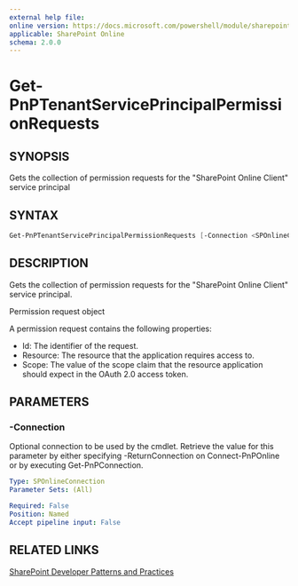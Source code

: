 ```yaml
---
external help file:
online version: https://docs.microsoft.com/powershell/module/sharepoint-pnp/get-pnptenantserviceprincipalpermissionrequests
applicable: SharePoint Online
schema: 2.0.0
---
```

# Get-PnPTenantServicePrincipalPermissionRequests

## SYNOPSIS
Gets the collection of permission requests for the "SharePoint Online Client" service principal

## SYNTAX

```powershell
Get-PnPTenantServicePrincipalPermissionRequests [-Connection <SPOnlineConnection>]
```

## DESCRIPTION
Gets the collection of permission requests for the "SharePoint Online Client" service principal.

Permission request object

A permission request contains the following properties:

* Id: The identifier of the request.
* Resource: The resource that the application requires access to.
* Scope: The value of the scope claim that the resource application should expect in the OAuth 2.0 access token.


## PARAMETERS

### -Connection
Optional connection to be used by the cmdlet. Retrieve the value for this parameter by either specifying -ReturnConnection on Connect-PnPOnline or by executing Get-PnPConnection.

```yaml
Type: SPOnlineConnection
Parameter Sets: (All)

Required: False
Position: Named
Accept pipeline input: False
```

## RELATED LINKS

[SharePoint Developer Patterns and Practices](https://aka.ms/sppnp)
